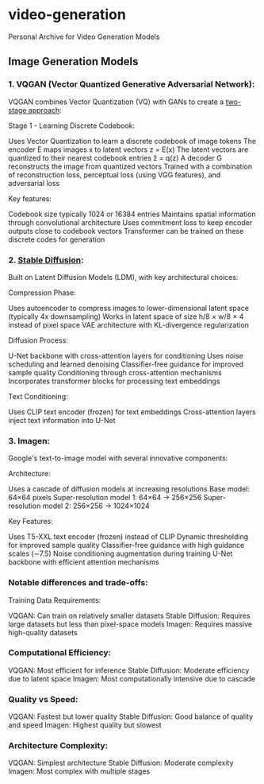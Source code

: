 # video-generation
Personal Archive for Video Generation Models


## Image Generation Models

### 1. VQGAN (Vector Quantized Generative Adversarial Network):
VQGAN combines Vector Quantization (VQ) with GANs to create a [two-stage approach](https://medium.com/geekculture/vq-gan-explained-4827599b7cf2):

Stage 1 - Learning Discrete Codebook:

Uses Vector Quantization to learn a discrete codebook of image tokens
The encoder E maps images x to latent vectors z = E(x)
The latent vectors are quantized to their nearest codebook entries ẑ = q(z)
A decoder G reconstructs the image from quantized vectors
Trained with a combination of reconstruction loss, perceptual loss (using VGG features), and adversarial loss

Key features:

Codebook size typically 1024 or 16384 entries
Maintains spatial information through convolutional architecture
Uses commitment loss to keep encoder outputs close to codebook vectors
Transformer can be trained on these discrete codes for generation


### 2. [Stable Diffusion](https://poloclub.github.io/diffusion-explainer/):
Built on Latent Diffusion Models (LDM), with key architectural choices:

Compression Phase:

Uses autoencoder to compress images to lower-dimensional latent space (typically 4x downsampling)
Works in latent space of size h/8 × w/8 × 4 instead of pixel space
VAE architecture with KL-divergence regularization

Diffusion Process:

U-Net backbone with cross-attention layers for conditioning
Uses noise scheduling and learned denoising
Classifier-free guidance for improved sample quality
Conditioning through cross-attention mechanisms
Incorporates transformer blocks for processing text embeddings

Text Conditioning:

Uses CLIP text encoder (frozen) for text embeddings
Cross-attention layers inject text information into U-Net


### 3. Imagen:
Google's text-to-image model with several innovative components:

Architecture:

Uses a cascade of diffusion models at increasing resolutions
Base model: 64×64 pixels
Super-resolution model 1: 64×64 → 256×256
Super-resolution model 2: 256×256 → 1024×1024

Key Features:

Uses T5-XXL text encoder (frozen) instead of CLIP
Dynamic thresholding for improved sample quality
Classifier-free guidance with high guidance scales (∼7.5)
Noise conditioning augmentation during training
U-Net backbone with efficient attention mechanisms

### Notable differences and trade-offs:

Training Data Requirements:


VQGAN: Can train on relatively smaller datasets
Stable Diffusion: Requires large datasets but less than pixel-space models
Imagen: Requires massive high-quality datasets


### Computational Efficiency:


VQGAN: Most efficient for inference
Stable Diffusion: Moderate efficiency due to latent space
Imagen: Most computationally intensive due to cascade


### Quality vs Speed:


VQGAN: Fastest but lower quality
Stable Diffusion: Good balance of quality and speed
Imagen: Highest quality but slowest


### Architecture Complexity:


VQGAN: Simplest architecture
Stable Diffusion: Moderate complexity
Imagen: Most complex with multiple stages
